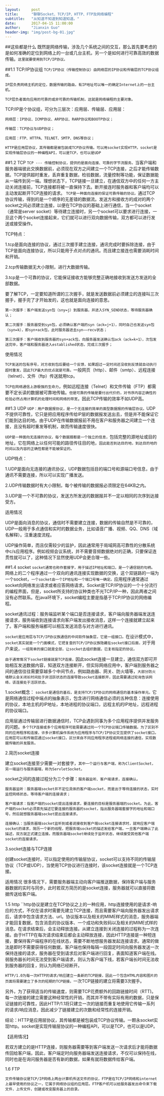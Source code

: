 ```yaml
---
layout:     post
title:      "聊聊Socket、TCP/IP、HTTP、FTP及网络编程"
subtitle:   "从知道不知道到知道知道。"
date:       2017-04-15 11:00:00
author:     "Jianxin Guo"
header-img: "img/post-bg-01.jpg"
---
```




##这些都是什么
既然是网络传输，涉及几个系统之间的交互，那么首先要考虑的是如何准确的定位到网络上的一台或几台主机，另一个是如何进行可靠高效的数据传输。``这里就要使用到TCP/IP协议。``

##1.1 TCP/IP协议组
``TCP/IP协议（传输控制协议）由网络层的IP协议和传输层的TCP协议组成。``

```
IP层负责网络主机的定位，数据传输的路由，有IP地址可以唯一的确定Internet上的一台主机。

TCP层负者面向应用的可靠的或非可靠的传输机制，这就是网络编程的主要对象。
```
TCP/IP是个协议组，可分为三层次：应用层、传输层、应用层：

```
网络层：IP协议、ICMP协议、ARP协议、RARP协议和BOOTP协议；

传输层：TCP协议与UDP协议；

应用层：FTP、HTTPA、TELNET、SMTP、DNS等协议；
```

``HTTP是应用层协议，其传输都是被包装成TCP协议传输。可以用socket实现HTTP。socket是实现传输层协议的一种编程API，可以是TCP，也可以是UDP``


##1.2 TCP
``TCP --- 传输控制协议，提供的是面向连接、可靠的字节流服务。``当客户端和服务器端彼此交换数据前，必须现在双方之间建立一个TCP连接，之后才能传输数据。TCP提供超时重发，丢弃重复数据，检验数据，流量控制等功能，保证数据能从一端传到另一端。理想状态下，TCP链接一旦建立，在通信双方中的任何一方主动关闭连接前，TCP连接都将被一直保持下去。断开接连时服务器和客户端均可以主动发起断开TCP连接的请求。
``TCP是一种面向连接的保证可靠传输的协议。``通过TCP协议传输，得到的是一个顺序的无差错的数据流。发送方和接收方的成对的两个socket之间必须建立连接，以便在TCP协议的基础上进行通信，当一个socket（通常是server socket）等待建立连接时，另一个socket可以要求进行连接，一旦这个两个socket连接起来，它们就可以进行双向数据传输，双方都可以进行发送或接受操作。

TCP特点：

1.tcp是面向连接的协议，通过三次握手建立连接，通讯完成时要拆除连接，由于TCP是面向连接协议，所以只能用于点对点的通讯。而且建立接连也需要消耗时间和开销。

2.tcp传输数据无大小限制，进行大数据传输。

3.tcp是一个可靠的协议，它能保证接收方能够完整正确地接收到发送方发送的全部数据。


要了解TCP，一定要知道所谓的三次握手，就是发送数据前必须建立的连接叫三次握手，握手完了才开始发的，这也就是面向连接的意思。

```
第一次握手：客户端发送syn包（sny=j）到服务器，并进入SYN_SEND状态，等待服务器确认；

第二次握手：服务器受到syn包，必须确认客户端的syn（ack=j+1），同时自己也发送syn包（syn=k），即syn+ack包，此时服务器进去syn——recv状态；

第三次握手：客户端收到服务器的syn+ack包，向服务器发送确认包ack（ack=k+1），次包发送完毕，客户端和服务器进入established状态，完成三次握手；
```

使用情况

``TCP发送的包有序号，对方收到包后要给一个反馈，如果超过一定时间还没收到反馈就自动执行超时重发，因此TCP最大的优点就是可靠。``一般网页（http）、邮件（smtp）、远程连接（telnet）、文件（ftp）传送就用tcp。

``TCP在网络通信上游极强的生命力``，例如远程连接（Telnet）和文件传输（FTP）都需要不定长读的数据被可靠地传输。``但是可靠的传输是要付出代价的，对书序内容正确性的检验必然占用计算机的处理时间和网络的带宽``，因此TCP传输的效率不如UDP高。


##1.3 UDP
``UDP：用户数据报协议，是一个无连接的简单的面型数据报的传输层协议。``UDP不提供可靠性，它只是把应用程序传给IP层的数据报发送出去，但是并不能保证它们能到达目的地。由于UDP在传输数据报前不用在客户和服务器之间建立一个连接，且没有超时重发等机制，故而传输速度很快。

``UDP是一种面向无连接的协议，每个数据报都是一个独立的信息，``包括完整的源地址或目的地址，它在网络上以任何可能的路径传往目的地，``因此能否到达目的地，到达目的地的时间以及内容的正确性都是不能被保证的。``

UDP特点：

1.UDP是面向无连接的通讯协议，UDP数据包括目的端口号和源端口号信息，由于通讯不需要连接，所以可以实现广播发送。

2.UDP传输数据时有大小限制，每个被传输的数据报必须限定在64KB之内。

3.UDP是一个不可靠的协议，发送方所发送的数据报并不一定以相同的次序到达接受方。


适用情况

UDP是面向消息的协议，通信时不需要建立连接，数据的传输自然是不可靠的，UDP一般用于多点通信和实时的数据业务，比如语音广播、视频、QQ、DNS（域名解释）。注重速度流程。

UDP操作简单，而且仅需较少的监护，因此通常用于局域网高可靠性的分散系统中c/s应用程序。例如视频会议系统，并不需要音频数据绝对的正确，只要保证连贯性就可以了，这种情况下显然使用UDP会更合理一些。

##1.4 socket
``socket通常也称作套接字，用于描述IP地址和端口，是一个通信链的句柄。``网络上的二个程序通过一个双向的通讯连接实现数据的交换，这个双链路的一端为一个socket，``一个socket由一个IP地址和一个端口号唯一确定。``应用程序通常通过socket向网络发出请求或者应答网络请求。Socket是TCP/IP协议的一个十分流行的编程界面，但是，socket所支持的协议种类也不光TCP/IP一种，因此两者之间没有必然联系。在java环境下，socket编程主要是指基于TCP/IP协议的网络编程。

socket通讯过程：服务端监听某个端口是否连接请求，客户端向服务器端发送连接请求，服务端收到连接请求向客户端发出接收消息，这样一个连接就建立起来了。客户端和服务端都可以相互发送消息与对方进行通讯。

``socket是应用层与TCP/IP协议族通信的中间软件抽象层，它是一组接口。``在设计模式中，``socket其实就是一个门面模式，它把复查的TCP/IP协议族隐藏在socket接口后面，``对于用户来说，``一组简单的接口就是全部，让socket去组织数据，已复核指定的协议。``

``由于通常情况下socket链接就是TCP连接，``因此socket连接一旦建立，通信双方即可开始相互发送数据内容，知道双方连接断开，但实际网络应用中，客户端到服务器之间的通信往往需要穿越多个中间节点，例如路由器、网关、防火墙等，``大部分防火墙默认会关闭长时间处于非活跃状态的连接导致socket连接断开，因此需要通过轮询告诉网络，该连接处于活跃状态。``

1.socket概念：
``socket是通信的基石，是支持TCP/IP协议的网络通信的基本操作单元。``它是网络通信过程中端点的抽象表示，包含进行网络通信必须的五种信息：连接使用的协议，本地主机的IP地址，本地进程的协议端口，远程主机的IP地址，远程进程的协议端口。

应用层通过传输层进行数据通信时，TCP会遇到同事为多个应用程序提供并发服务的问题。``多个TCP连接或多个应用程序可能需要通过同一个TCP协议端口传输数据。为了区别不同的应用程序和连接，许多计算机操作系统为应用程序与TCP/IP协议交互提供了socket接口。应用层可以和传输层通过socket接口，区分来自不同应用程序进程或网络连接的通信，实现数据传输的并发服务。``

2.简历socket连接

建立socket连接至少需要一对套接字，``其中一个运行与客户端，称为ClientSocket，另一端运行与服务器端，称为ServletSocket。``

socket之间的连接过程分为三个步骤：``服务器监听、客户端请求，连接确认。``

```
服务器监听：服务器端socket并不定位具体的客户端socket，而是出于等待连接的状态，实时监控网络状态，等待客户端的连接请求；

客户端请求：指客户端的socket提出连接请求，要连接的目标是服务器端的socket。为此，客户端的socket必须首先描述它要连接的服务器的socket，指出服务器端套接字的地址和端口号，然后就想服务器端socket提出连接请求。

连接确认：当服务器端socket监听到或者说接收到客户端socket连接请求时，就响应客户端socket的请求，简历一个新的线程，把服务端socket的描述发给客户端，一旦客户端确认了此描述，双方就正式建立连接。而服务器端socket继续处于监听状态，继续接受其他客户端socket的连接请求。
```

3.socket连接与TCP连接

创建socket连接时，可以指定使用的传输层协议，socket可以支持不同的传输层协议（TCP或UDP），当使用TCP协议进行连接时，该socket连接就是一个TCP连接。

适用情况
很多情况下，需要服务器端主动向客户端推送数据，保持客户端与服务器数据的实时与同步。此时若双方简历的是socket连接，服务器就可以直接将数据传送给客户端。

1.5 http
``http协议是建立在TCP协议之上的一种应用，http连接使用的是请求-响应的方式，不仅在请求时需要先建立TCP连接，而且需要客户端向服务器发出请求后，请求中包含请求方法、url。协议版本以及相关的MIME样式的消息，服务器端才能回复数据，包含消息的协议版本、一个成功和失败码以及相关的MIME式样的消息。在请求结束后，会主动释放连接。从建立连接到关闭连接的过程称为一次连接。由于HTTP在每次请求结束后都会主动释放连接，因此HTTP连接是一种短连接，要保持客户端程序的在线状态，需要不断地想服务器发起连接请求。通常的做法是即时不需要获得任何数据，客户端也保持每隔一段固定时间向服务器发送一次保持连接的请求，服务器在受到请求后对客户端进行回复，表面知道客户端在线。弱服务器长时间无法受到客户端请求，则认为客户端下线，若客户端长时间无法收到服务器的回复，则认为网络已经断开。

``HTTP/1.0为每一次HTTP的请求/响应建立一条新的TCP链接，因此一个包含HTML内容和图片的页面将需要建立了多次的短期的TCP链接。``一次TCP链接的建立将需要3次握手。

另外，为了获得适当的传输速度，则需要TCP花费额外的回路链接时间（RTT)。每一次链接的建立需要这种经常性的开销，而其并不带有实际有用的数据，只是保证链接的可靠性，因此HTTP/1.1将只建立一次的链接而重复地使用它传输一系列的请求/响应消息，因此减少了链接建立的次数和经常性的连接开销。

结论：HTTP是应用层协议，其传输都是被包装成TCP协议传输。一颗永socket实现http。socket是实现传输层协议的一种编程API，可以是TCP，也可以是UDP。

【适用情况】

若双方建立的是HTTP连接，则服务器需要等到客户端发送一次请求后才能将数据传回给客户端，因此，客户端定时向服务器端发送连接请求，不仅可以保持在线，同时也是在询问服务器是否有新的数据，如果有就将数据传给客户端。

1.6 FTP

``文件传输协议是TCP/IP网络上两台计算机传送文件的协议，FTP是在TCP/IP网络和internet上最早使用的协议之一，它属于网络协议组的应用层。FTP客户机可以给服务器发出命令来下载文件，上传文件，创建或改变服务器上的目录。``




